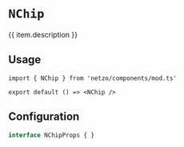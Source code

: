 <script setup>
import SectionDocsCards from '@theme/components/sections/SectionDocsCards.vue'
import en from '~/locales/en.js'
const item = en.components.find(({ uid }) => uid === 'chip')
</script>

<div class="mb-5 w-75px h-75px"  :class="item.icon" />

# `NChip`

{{ item.description }}

## Usage

```tsx
import { NChip } from 'netzo/components/mod.ts'

export default () => <NChip />
```

## Configuration

```ts
interface NChipProps { }
```
